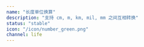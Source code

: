 ```yaml
---
name: "长度单位换算"
description: "支持 cm, m, km, mil, mm 之间互相转换"
status: "stable"
icon: "/icon/number_green.png"
channel: life
---
```

